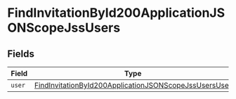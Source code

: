 # FindInvitationById200ApplicationJSONScopeJssUsers


## Fields

| Field                                                                                                                                     | Type                                                                                                                                      | Required                                                                                                                                  | Description                                                                                                                               |
| ----------------------------------------------------------------------------------------------------------------------------------------- | ----------------------------------------------------------------------------------------------------------------------------------------- | ----------------------------------------------------------------------------------------------------------------------------------------- | ----------------------------------------------------------------------------------------------------------------------------------------- |
| `user`                                                                                                                                    | [FindInvitationById200ApplicationJSONScopeJssUsersUser](../../models/operations/findinvitationbyid200applicationjsonscopejssusersuser.md) | :heavy_minus_sign:                                                                                                                        | N/A                                                                                                                                       |
